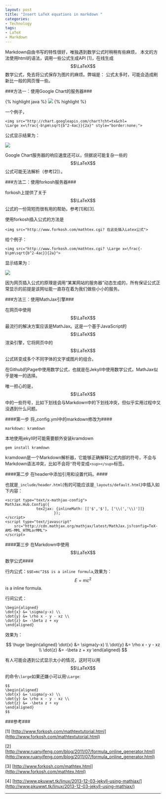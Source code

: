 ```yaml
---
layout: post
title: "Insert LaTeX equations in markdown "
categories:
- Technology
tags:
- LaTeX
- Markdown
---
```

Markdown自由书写的特性很好，唯独遇到数学公式时稍稍有些麻烦，
本文的方法使用html的语法，调用一些公式生成API [1]，在线生成$$\LaTeX$$数学公式，免去将公式保存为图片的麻烦。弊端是： 公式太多时，可能会造成刷新比一般的网页慢一些。

###方法一：使用Google Chart的服务器###

{% highlight java %}
	<img src="http://chart.googleapis.com/chart?cht=tx&chl= 在此插入Latex公式" style="border:none;">
{% highlight %}

一个例子，

	<img src="http://chart.googleapis.com/chart?cht=tx&chl=
	\Large x=\frac{-b\pm\sqrt{b^2-4ac}}{2a}" style="border:none;">

公式显示结果为：


<img src="http://chart.googleapis.com/chart?cht=tx&chl=\Large x=\frac{-b\pm\sqrt{b^2-4ac}}{2a}" style="border:none;">


Google Chart服务器的响应速度还可以，但据说可能复杂一些的$$\LaTeX$$公式可能无法解析（参考[2]）。

###方法二：使用forkosh服务器###

forkosh上提供了关于$$\LaTeX$$公式的一份简短而很有用的帮助，参考[1]和[3].

使用forkosh插入公式的方法是

	<img src="http://www.forkosh.com/mathtex.cgi? 在此处插入Latex公式">

给个例子：

	<img src="http://www.forkosh.com/mathtex.cgi? \Large x=\frac{-b\pm\sqrt{b^2-4ac}}{2a}">

显示结果为：

<img src="http://www.forkosh.com/mathtex.cgi? \Large x=\frac{-b\pm\sqrt{b^2-4ac}}{2a}">


因为网页插入公式的原理是调用“某某网站的服务器”动态生成的，所有保证公式正常显示的前提是该网址能一直存在着为我们做些小小的服务。

###方法三：使用MathJax引擎###

在网页中使用$$\LaTeX$$最流行的解决方案应该是MathJax。这是一个基于JavaScript的$$\LaTeX$$渲染引擎，它将网页中的$$\LaTeX$$公式转变成多个不同字体的文字或图片的组合。

在Github的Page中使用数学公式，也就是在Jekyll中使用数学公式，MathJax似乎是唯一的选择。

唯一担心的是，$$\LaTeX$$中的一些符号，比如下划线会与Markdown中的下划线冲突，但似乎实用过程中又没遇到什么问题。

####第一步 将_config.yml中的markdown修改为####

	markdown: kramdown

本地使用jekyll时可能需要额外安装kramdown

	gem install kramdown

kramdown是一个Markdown解析器，它能够正确解释公式内部的符号，不会与Markdown语法冲突，比如不会将`^`符号变成`<sup></sup>`标签。

####第二步 在header中添加引用和设置代码。####

也就是`_include/header.html`(有的可能应该是`_layouts/default.html`)中插入如下内容：

	<script type="text/x-mathjax-config">
	MathJax.Hub.Config({
                  tex2jax: {inlineMath: [['$','$'], ['\\(','\\)']]}
                          });
	</script>
	<script type="text/javascript"
		src="http://cdn.mathjax.org/mathjax/latest/MathJax.js?config=TeX-AMS-MML_HTMLorMML">
	</script>

####第三步 在Markdown中使用$$\LaTeX$$数学公式####

行内公式：`$$E=mc^2$$ is a inline formula`,效果为：$$E=mc^2$$ is a inline formula.

行间公式：

	\begin{aligned} 
	\dot{x} &= \sigma(y-x) \\ 
	\dot{y} &= \rho x - y - xz \\ 
	\dot{z} &= -\beta z + xy 
	\end{aligned} 


效果为：

$$
\huge
\begin{aligned} 
\dot{x} &= \sigma(y-x) \\ 
\dot{y} &= \rho x - y - xz \\ 
\dot{z} &= -\beta z + xy \end{aligned} 
$$

有人可能会遇到公式显示太小的情况，这时可以用$$\LaTeX$$的命令`\large`如果还嫌小可以用`\Large`:

	$$
	\begin{aligned} 
	\dot{x} &= \sigma(y-x) \\ 
	\dot{y} &= \rho x - y - xz \\ 
	\dot{z} &= -\beta z + xy 
	\end{aligned} 
	$$

###参考###

[1] [http://www.forkosh.com/mathtextutorial.html](http://www.forkosh.com/mathtextutorial.html)

[2] [http://www.ruanyifeng.com/blog/2011/07/formula_online_generator.html](http://www.ruanyifeng.com/blog/2011/07/formula_online_generator.html)

[3] [http://www.forkosh.com/mathtex.html](http://www.forkosh.com/mathtex.html)

[4] [http://www.pkuwwt.tk/linux/2013-12-03-jekyll-using-mathjax/](http://www.pkuwwt.tk/linux/2013-12-03-jekyll-using-mathjax/)

---